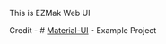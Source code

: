 This is EZMak Web UI 

Credit - # [Material-UI](http://callemall.github.io/material-ui/) - Example Project